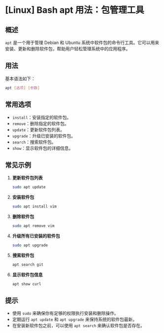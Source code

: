 # [Linux] Bash apt 用法：包管理工具

## 概述
`apt` 是一个用于管理 Debian 和 Ubuntu 系统中软件包的命令行工具。它可以用来安装、更新和删除软件包，帮助用户轻松管理系统中的应用程序。

## 用法
基本语法如下：
```bash
apt [选项] [参数]
```

## 常用选项
- `install`：安装指定的软件包。
- `remove`：删除指定的软件包。
- `update`：更新软件包列表。
- `upgrade`：升级已安装的软件包。
- `search`：搜索软件包。
- `show`：显示软件包的详细信息。

## 常见示例
1. **更新软件包列表**
   ```bash
   sudo apt update
   ```

2. **安装软件包**
   ```bash
   sudo apt install vim
   ```

3. **删除软件包**
   ```bash
   sudo apt remove vim
   ```

4. **升级所有已安装的软件包**
   ```bash
   sudo apt upgrade
   ```

5. **搜索软件包**
   ```bash
   apt search git
   ```

6. **显示软件包信息**
   ```bash
   apt show curl
   ```

## 提示
- 使用 `sudo` 来确保你有足够的权限执行安装和删除操作。
- 定期运行 `apt update` 和 `apt upgrade` 来保持系统的软件包最新。
- 在安装新软件包之前，可以使用 `apt search` 来确认软件包是否存在。
